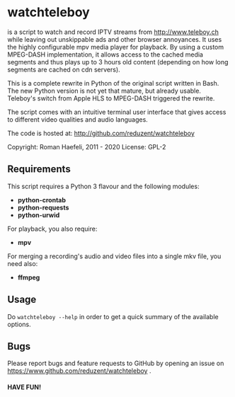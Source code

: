 watchteleboy
============

is a script to watch and record IPTV streams from http://www.teleboy.ch
while leaving out unskippable ads and other browser annoyances. It uses
the highly configurable mpv media player for playback. By using a custom
MPEG-DASH implementation, it allows access to the cached media segments
and thus plays up to 3 hours old content (depending on how long
segments are cached on cdn servers).

This is a complete rewrite in Python of the original script written in Bash.
The new Python version is not yet that mature, but already usable. Teleboy's
switch from Apple HLS to MPEG-DASH triggered the rewrite.

The script comes with an intuitive terminal user interface that gives
access to different video qualities and audio languages.

The code is hosted at:
http://github.com/reduzent/watchteleboy


Copyright: Roman Haefeli, 2011 - 2020
License:   GPL-2


Requirements
------------

This script requires a Python 3 flavour and the following modules:

* **python-crontab**
* **python-requests**
* **python-urwid**

For playback, you also require:

* **mpv**

For merging a recording's audio and video files into a single mkv file,
you need also:

* **ffmpeg**


Usage
-----

Do `watchteleboy --help` in order to get a quick summary of the available
options.


Bugs
----

Please report bugs and feature requests to GitHub by opening
an issue on https://www.github.com/reduzent/watchteleboy .

#### HAVE FUN!

